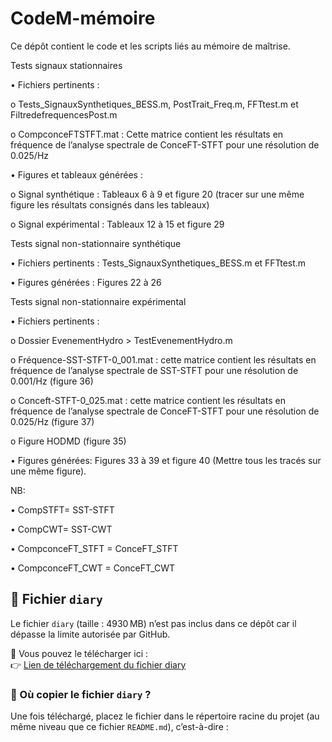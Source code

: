 # CodeM-mémoire

Ce dépôt contient le code et les scripts liés au mémoire de maîtrise.


Tests signaux stationnaires

•	Fichiers pertinents :

o	Tests_SignauxSynthetiques_BESS.m, PostTrait_Freq.m, FFTtest.m et FiltredefrequencesPost.m

o	CompconceFTSTFT.mat : Cette matrice contient les résultats en fréquence de l’analyse spectrale de ConceFT-STFT pour une résolution de 0.025/Hz

•	Figures et tableaux générées : 

o	Signal synthétique : Tableaux 6 à 9 et figure 20 (tracer sur une même figure les résultats consignés dans les tableaux)

o	Signal expérimental : Tableaux 12 à 15 et figure 29


Tests signal non-stationnaire synthétique

•	Fichiers pertinents : Tests_SignauxSynthetiques_BESS.m et FFTtest.m

•	Figures générées : Figures 22 à 26



Tests signal non-stationnaire expérimental

•	Fichiers pertinents : 

o	Dossier EvenementHydro > TestEvenementHydro.m

o	Fréquence-SST-STFT-0_001.mat : cette matrice contient les résultats en fréquence de l’analyse spectrale de SST-STFT pour une résolution de 0.001/Hz (figure 36)

o	Conceft-STFT-0_025.mat : cette matrice contient les résultats en fréquence de l’analyse spectrale de ConceFT-STFT pour une résolution de 0.025/Hz (figure 37)

o	Figure HODMD (figure 35)

•	Figures générées: Figures 33 à 39 et figure 40 (Mettre tous les tracés sur une même figure).


NB:

•	 CompSTFT= SST-STFT

•	CompCWT= SST-CWT

•	CompconceFT_STFT = ConceFT_STFT

•	CompconceFT_CWT = ConceFT_CWT


## 📁 Fichier `diary`

Le fichier `diary` (taille : 4930 MB) n’est pas inclus dans ce dépôt car il dépasse la limite autorisée par GitHub.

🔗 Vous pouvez le télécharger ici :  
👉 [Lien de téléchargement du fichier diary](https://drive.google.com/file/d/1zp2808H9ffzS9xTIB1QqzScO6oZBa-iB/view?usp=drive_link)

### 📌 Où copier le fichier `diary` ?

Une fois téléchargé, placez le fichier dans le répertoire racine du projet (au même niveau que ce fichier `README.md`), c’est-à-dire :


